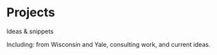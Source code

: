# Projects
Ideas &amp; snippets

Including: from Wisconsin and Yale, consulting work, and current ideas.
